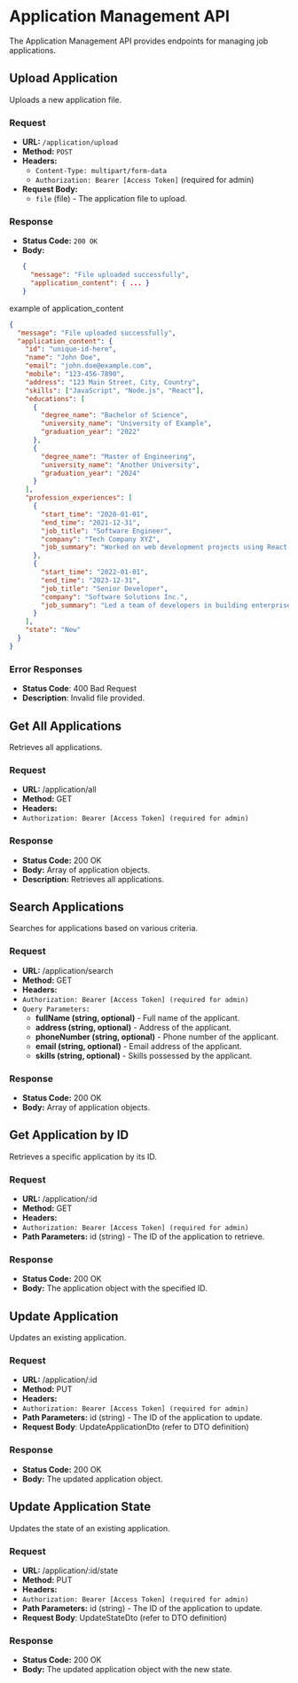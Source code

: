 # Application Management API

The Application Management API provides endpoints for managing job applications.

## Upload Application

Uploads a new application file.

### Request

- **URL:** `/application/upload`
- **Method:** `POST`
- **Headers:**
  - `Content-Type: multipart/form-data`
  - `Authorization: Bearer [Access Token]` (required for admin)
- **Request Body:**
  - `file` (file) - The application file to upload.

### Response

- **Status Code:** `200 OK`
- **Body:**
  ```json
  {
    "message": "File uploaded successfully",
    "application_content": { ... }
  }
  ```
example of application_content 
```json
{
  "message": "File uploaded successfully",
  "application_content": {
    "id": "unique-id-here",
    "name": "John Doe",
    "email": "john.doe@example.com",
    "mobile": "123-456-7890",
    "address": "123 Main Street, City, Country",
    "skills": ["JavaScript", "Node.js", "React"],
    "educations": [
      {
        "degree_name": "Bachelor of Science",
        "university_name": "University of Example",
        "graduation_year": "2022"
      },
      {
        "degree_name": "Master of Engineering",
        "university_name": "Another University",
        "graduation_year": "2024"
      }
    ],
    "profession_experiences": [
      {
        "start_time": "2020-01-01",
        "end_time": "2021-12-31",
        "job_title": "Software Engineer",
        "company": "Tech Company XYZ",
        "job_summary": "Worked on web development projects using React and Node.js."
      },
      {
        "start_time": "2022-01-01",
        "end_time": "2023-12-31",
        "job_title": "Senior Developer",
        "company": "Software Solutions Inc.",
        "job_summary": "Led a team of developers in building enterprise software applications."
      }
    ],
    "state": "New"
  }
}
```
### Error Responses
- **Status Code**: 400 Bad Request
- **Description**: Invalid file provided.
##  Get All Applications
Retrieves all applications.

### Request
- **URL:** /application/all
- **Method:** GET
- **Headers:**
- `Authorization: Bearer [Access Token] (required for admin)`
### Response
- **Status Code:** 200 OK
- **Body:** Array of application objects.
- **Description:** Retrieves all applications.

## Search Applications
Searches for applications based on various criteria.

### Request
- **URL:** /application/search
- **Method:** GET
- **Headers:**
- `Authorization: Bearer [Access Token] (required for admin)`
- `Query Parameters:`
  - **fullName (string, optional)** - Full name of the applicant.
  - **address (string, optional)** - Address of the applicant.
  - **phoneNumber (string, optional)** - Phone number of the applicant.
  - **email (string, optional)** - Email address of the applicant.
  - **skills (string, optional)** - Skills possessed by the applicant.
### Response
- **Status Code:** 200 OK
- **Body:** Array of application objects.


## Get Application by ID
Retrieves a specific application by its ID.

### Request
- **URL:** /application/:id
- **Method:** GET
- **Headers:**
- `Authorization: Bearer [Access Token] (required for admin)`
- **Path Parameters:**
  id (string) - The ID of the application to retrieve.
### Response
- **Status Code:** 200 OK
- **Body:** The application object with the specified ID.

## Update Application
Updates an existing application.

### Request
- **URL:** /application/:id
- **Method:** PUT
- **Headers:**
- `Authorization: Bearer [Access Token] (required for admin)`
- **Path Parameters:**
  id (string) - The ID of the application to update.
- **Request Body**: UpdateApplicationDto (refer to DTO definition)
### Response
- **Status Code:** 200 OK
- **Body:** The updated application object.


## Update Application State
Updates the state of an existing application.

### Request
- **URL:** /application/:id/state
- **Method:** PUT
- **Headers:**
- `Authorization: Bearer [Access Token] (required for admin)`
- **Path Parameters:**
  id (string) - The ID of the application to update.
- **Request Body**: UpdateStateDto (refer to DTO definition)
### Response
- **Status Code:** 200 OK
- **Body:** The updated application object with the new state.
